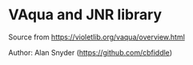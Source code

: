 # VAqua and JNR library


Source from https://violetlib.org/vaqua/overview.html

Author: Alan Snyder (https://github.com/cbfiddle)